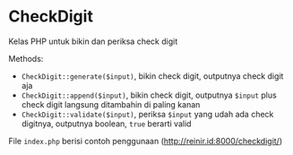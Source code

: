 # CheckDigit
Kelas PHP untuk bikin dan periksa check digit

Methods:
- `CheckDigit::generate($input)`, bikin check digit, outputnya check digit aja
- `CheckDigit::append($input)`, bikin check digit, outputnya `$input` plus check digit langsung ditambahin di paling kanan
- `CheckDigit::validate($input)`, periksa `$input` yang udah ada check digitnya, outputnya boolean, `true` berarti valid

File `index.php` berisi contoh penggunaan (<http://reinir.id:8000/checkdigit/>)

